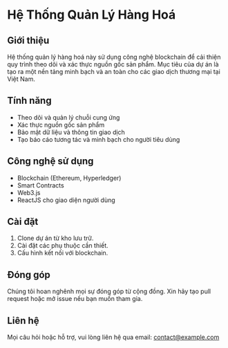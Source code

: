 # Hệ Thống Quản Lý Hàng Hoá

## Giới thiệu
Hệ thống quản lý hàng hoá này sử dụng công nghệ blockchain để cải thiện quy trình theo dõi và xác thực nguồn gốc sản phẩm. Mục tiêu của dự án là tạo ra một nền tảng minh bạch và an toàn cho các giao dịch thương mại tại Việt Nam.

## Tính năng
- Theo dõi và quản lý chuỗi cung ứng
- Xác thực nguồn gốc sản phẩm
- Bảo mật dữ liệu và thông tin giao dịch
- Tạo báo cáo tương tác và minh bạch cho người tiêu dùng

## Công nghệ sử dụng
- Blockchain (Ethereum, Hyperledger)
- Smart Contracts
- Web3.js
- ReactJS cho giao diện người dùng

## Cài đặt
1. Clone dự án từ kho lưu trữ.
2. Cài đặt các phụ thuộc cần thiết.
3. Cấu hình kết nối với blockchain.

## Đóng góp
Chúng tôi hoan nghênh mọi sự đóng góp từ cộng đồng. Xin hãy tạo pull request hoặc mở issue nếu bạn muốn tham gia.

## Liên hệ
Mọi câu hỏi hoặc hỗ trợ, vui lòng liên hệ qua email: contact@example.com
